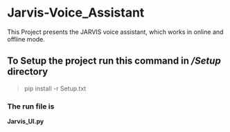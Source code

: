 # Jarvis-Voice_Assistant
 This Project presents the JARVIS voice assistant, which works in online and offline mode.

## To Setup the project run this command in _/Setup_ directory

>pip install -r Setup.txt

### The run file is 

**Jarvis_UI.py**
 
